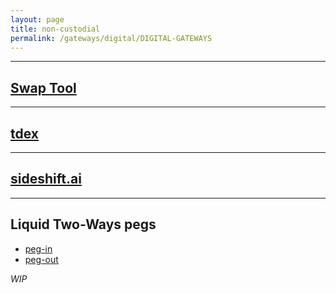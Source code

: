 ```yaml
---
layout: page
title: non-custodial
permalink: /gateways/digital/DIGITAL-GATEWAYS
---
```


***
## [Swap Tool](https://github.com/Blockstream/liquid-swap)


***
## [tdex](https://tdex.network/)

***

## [sideshift.ai](https://sideshift.ai/)


***

## Liquid Two-Ways pegs

- [peg-in](https://help.blockstream.com/hc/en-us/articles/900000632703-How-do-I-peg-in-BTC-to-the-Liquid-Network-)
- [peg-out](https://help.blockstream.com/hc/en-us/articles/900001551783-What-is-a-Liquid-peg-out-)



_WIP_
